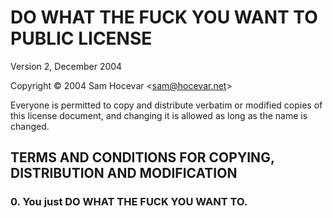 DO WHAT THE FUCK YOU WANT TO PUBLIC LICENSE
===========================================

Version 2, December 2004

Copyright &copy; 2004 Sam Hocevar &lt;<sam@hocevar.net>&gt;

Everyone is permitted to copy and distribute verbatim or modified copies of this
license document, and changing it is allowed as long as the name is changed.

## TERMS AND CONDITIONS FOR COPYING, DISTRIBUTION AND MODIFICATION

### 0. You just DO WHAT THE FUCK YOU WANT TO.
